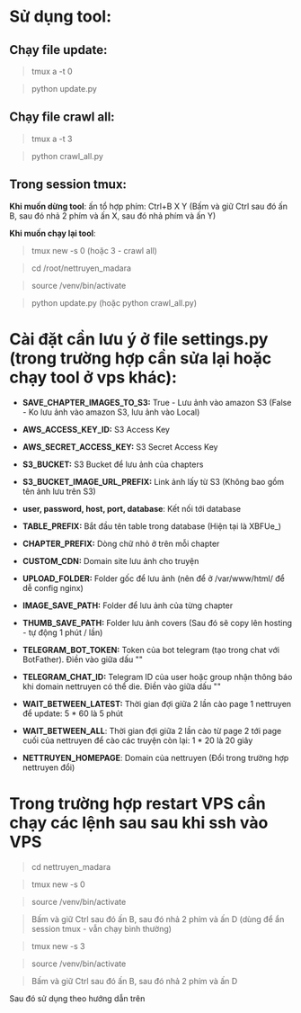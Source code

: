 # Sử dụng tool:

## Chạy file update:

> tmux a -t 0

> python update.py

## Chạy file crawl all:

> tmux a -t 3

> python crawl_all.py

## Trong session tmux:

**Khi muốn dừng tool**: ấn tổ hợp phím: Ctrl+B X Y (Bấm và giữ Ctrl sau đó ấn B, sau đó nhả 2 phím và ấn X, sau đó nhả phím và ấn Y)

**Khi muốn chạy lại tool**:

> tmux new -s 0 (hoặc 3 - crawl all)

> cd /root/nettruyen_madara

> source /venv/bin/activate

> python update.py (hoặc python crawl_all.py)

# Cài đặt cần lưu ý ở file settings.py (trong trường hợp cần sửa lại hoặc chạy tool ở vps khác):

- **SAVE_CHAPTER_IMAGES_TO_S3:** True - Lưu ảnh vào amazon S3 (False - Ko lưu ảnh vào amazon S3, lưu ảnh vào Local)
- **AWS_ACCESS_KEY_ID:** S3 Access Key
- **AWS_SECRET_ACCESS_KEY:** S3 Secret Access Key
- **S3_BUCKET:** S3 Bucket để lưu ảnh của chapters
- **S3_BUCKET_IMAGE_URL_PREFIX:** Link ảnh lấy từ S3 (Không bao gồm tên ảnh lưu trên S3)

- **user, password, host, port, database**: Kết nối tới database
- **TABLE_PREFIX:** Bắt đầu tên table trong database (Hiện tại là XBFUe\_)
- **CHAPTER_PREFIX:** Dòng chữ nhỏ ở trên mỗi chapter

- **CUSTOM_CDN:** Domain site lưu ảnh cho truyện
- **UPLOAD_FOLDER:** Folder gốc để lưu ảnh (nên để ở /var/www/html/ để dễ config nginx)

- **IMAGE_SAVE_PATH:** Folder để lưu ảnh của từng chapter
- **THUMB_SAVE_PATH:** Folder lưu ảnh covers (Sau đó sẽ copy lên hosting - tự động 1 phút / lần)

- **TELEGRAM_BOT_TOKEN:** Token của bot telegram (tạo trong chat với BotFather). Điền vào giữa dấu ""
- **TELEGRAM_CHAT_ID:** Telegram ID của user hoặc group nhận thông báo khi domain nettruyen có thể die. Điền vào giữa dấu ""

- **WAIT_BETWEEN_LATEST:** Thời gian đợi giữa 2 lần cào page 1 nettruyen để update: 5 \* 60 là 5 phút
- **WAIT_BETWEEN_ALL**: Thời gian đợi giữa 2 lần cào từ page 2 tới page cuối của nettruyen để cào các truyện còn lại: 1 \* 20 là 20 giây

- **NETTRUYEN_HOMEPAGE**: Domain của nettruyen (Đổi trong trường hợp nettruyen đổi)

# Trong trường hợp restart VPS cần chạy các lệnh sau sau khi ssh vào VPS

> cd nettruyen_madara

> tmux new -s 0

> source /venv/bin/activate

> Bấm và giữ Ctrl sau đó ấn B, sau đó nhả 2 phím và ấn D (dùng để ẩn session tmux - vẫn chạy bình thường)

> tmux new -s 3

> source /venv/bin/activate

> Bấm và giữ Ctrl sau đó ấn B, sau đó nhả 2 phím và ấn D

Sau đó sử dụng theo hướng dẫn trên
